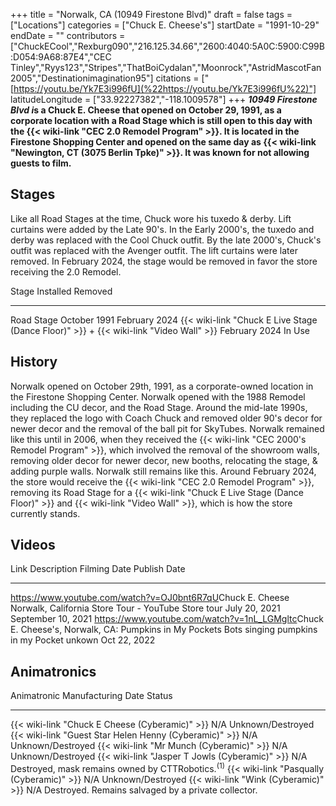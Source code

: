 +++
title = "Norwalk, CA (10949 Firestone Blvd)"
draft = false
tags = ["Locations"]
categories = ["Chuck E. Cheese's"]
startDate = "1991-10-29"
endDate = ""
contributors = ["ChuckECool","Rexburg090","216.125.34.66","2600:4040:5A0C:5900:C99B:D054:9A68:87E4","CEC Tinley","Ryys123","Stripes","ThatBoiCydalan","Moonrock","AstridMascotFan2005","Destinationimagination95"]
citations = ["[https://youtu.be/Yk7E3i996fU](%22https://youtu.be/Yk7E3i996fU%22)"]
latitudeLongitude = ["33.92227382","-118.1009578"]
+++
***10949 Firestone Blvd i*s a Chuck E. Cheese that opened on October 29, 1991, as a corporate location with a Road Stage which is still open to this day with the {{< wiki-link "CEC 2.0 Remodel Program" >}}.
It is located in the Firestone Shopping Center and opened on the same day as {{< wiki-link "Newington, CT (3075 Berlin Tpke)" >}}.
It was known for not allowing guests to film.**

## Stages

Like all Road Stages at the time, Chuck wore his tuxedo & derby. Lift curtains were added by the Late 90's. In the Early 2000's, the tuxedo and derby was replaced with the Cool Chuck outfit. By the late 2000's, Chuck's outfit was replaced with the Avenger outfit. The lift curtains were later removed.
In February 2024, the stage would be removed in favor the store receiving the 2.0 Remodel.

  Stage                                                                                           Installed       Removed
  ----------------------------------------------------------------------------------------------- --------------- ---------------
  Road Stage                                                                                      October 1991    February 2024
  {{< wiki-link "Chuck E Live Stage (Dance Floor)" >}} + {{< wiki-link "Video Wall" >}}   February 2024   In Use

## History

Norwalk opened on October 29th, 1991, as a corporate-owned location in the Firestone Shopping Center. Norwalk opened with the 1988 Remodel including the CU decor, and the Road Stage. Around the mid-late 1990s, they replaced the logo with Coach Chuck and removed older 90's decor for newer decor and the removal of the ball pit for SkyTubes. Norwalk remained like this until in 2006, when they received the {{< wiki-link "CEC 2000's Remodel Program" >}}, which involved the removal of the showroom walls, removing older decor for newer decor, new booths, relocating the stage, & adding purple walls. Norwalk still remains like this. Around February 2024, the store would receive the {{< wiki-link "CEC 2.0 Remodel Program" >}}, removing its Road Stage for a {{< wiki-link "Chuck E Live Stage (Dance Floor)" >}} and {{< wiki-link "Video Wall" >}}, which is how the store currently stands.

## Videos

  Link                                                                                                    Description                          Filming Date    Publish Date
  ------------------------------------------------------------------------------------------------------- ------------------------------------ --------------- --------------------
  <https://www.youtube.com/watch?v=OJ0bnt6R7qU>Chuck E. Cheese Norwalk, California Store Tour - YouTube   Store tour                           July 20, 2021   September 10, 2021
  <https://www.youtube.com/watch?v=1nL_LGMgltc>Chuck E. Cheese's, Norwalk, CA: Pumpkins in My Pockets    Bots singing pumpkins in my Pocket   unkown          Oct 22, 2022

## Animatronics

  Animatronic                                                  Manufacturing Date   Status
  ------------------------------------------------------------ -------------------- -----------------------------------------------------
  {{< wiki-link "Chuck E Cheese (Cyberamic)" >}}           N/A                  Unknown/Destroyed
  {{< wiki-link "Guest Star Helen Henny (Cyberamic)" >}}   N/A                  Unknown/Destroyed
  {{< wiki-link "Mr Munch (Cyberamic)" >}}                 N/A                  Unknown/Destroyed
  {{< wiki-link "Jasper T Jowls (Cyberamic)" >}}           N/A                  Destroyed, mask remains owned by CTTRobotics.<sup>(1)</sup>
  {{< wiki-link "Pasqually (Cyberamic)" >}}                N/A                  Unknown/Destroyed
  {{< wiki-link "Wink (Cyberamic)" >}}                     N/A                  Destroyed. Remains salvaged by a private collector.
